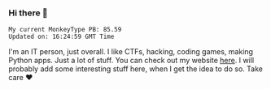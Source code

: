 ### Hi there 👋
<!-- PB START -->
```
My current MonkeyType PB: 85.59
Updated on: 16:24:59 GMT Time
```
<!-- PB END -->
I'm an IT person, just overall. I like CTFs, hacking, coding games, making Python apps. Just a lot of stuff.
You can check out my website [here](https://skill3472.github.io/).
I will probably add some interesting stuff here, when I get the idea to do so. Take care ❤️
